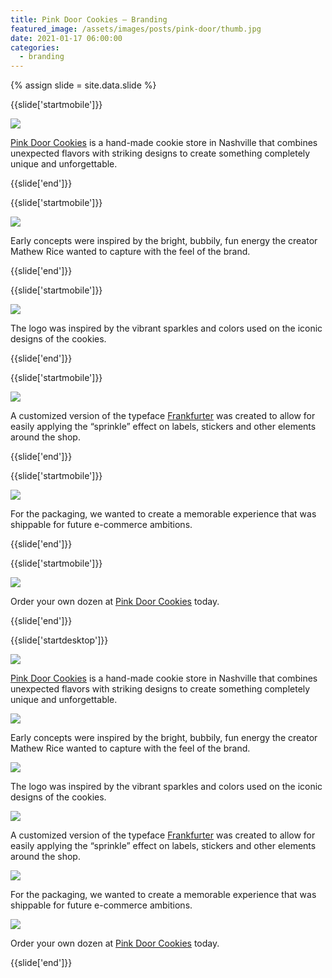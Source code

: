 ```yaml
---
title: Pink Door Cookies — Branding
featured_image: /assets/images/posts/pink-door/thumb.jpg
date: 2021-01-17 06:00:00
categories:
  - branding
---
```


{% assign slide = site.data.slide %}

{{slide['startmobile']}}

<div>
  <img
    class='full-height' 
    src='{{ site.url }}/assets/images/posts/pink-door/pinkdoor-mobile-1.png'
  />
</div>

<p class="bg"><a href="https://www.pinkdoorcookies.com/">Pink Door Cookies</a> is a hand-made cookie store in Nashville that combines unexpected flavors with striking designs to create something completely unique and unforgettable.</p>

{{slide['end']}}

{{slide['startmobile']}}

<div>
  <img
    class='full-height' 
    src='{{ site.url }}/assets/images/posts/pink-door/pinkdoor-mobile-2.png'
  />
</div>

<p class="bg-dark">Early concepts were inspired by the bright, bubbily, fun energy the creator Mathew Rice wanted to capture with the feel of the brand.</p>

{{slide['end']}}

{{slide['startmobile']}}

<div>
  <img
    class='full-height' 
    src='{{ site.url }}/assets/images/posts/pink-door/pinkdoor-mobile-3.png'
  />
</div>

<p class="bg-dark">The logo was inspired by the vibrant sparkles and colors used on the iconic designs of the cookies.</p>

{{slide['end']}}

{{slide['startmobile']}}

<div>
  <img
    class='full-height' 
    src='{{ site.url }}/assets/images/posts/pink-door/pinkdoor-mobile-4.png'
  />
</div>

<p class="bg">A customized version of the typeface <a href="https://www.myfonts.com/fonts/itc/frankfurter/">Frankfurter</a> was created to allow for easily applying the “sprinkle” effect on labels, stickers and other elements around the shop.</p>

{{slide['end']}}

{{slide['startmobile']}}

<div>
  <img
    class='full-height' 
    src='{{ site.url }}/assets/images/posts/pink-door/pinkdoor-mobile-5.png'
  />
</div>

<p class="bg-dark">For the packaging, we wanted to create a memorable experience that was shippable for future e-commerce ambitions. </p>

{{slide['end']}}

{{slide['startmobile']}}

<div>
  <img
    class='full-height' 
    src='{{ site.url }}/assets/images/posts/pink-door/pinkdoor-mobile-6.png'
  />
</div>

<p class="bg-dark">Order your own dozen at <a href="https://www.pinkdoorcookies.com/">Pink Door Cookies</a> today.</p>

{{slide['end']}}


{{slide['startdesktop']}}

<div>
  <img
    class='full-width' 
    src='{{ site.url }}/assets/images/posts/pink-door/pinkdoor-1.jpg'
  />
</div>

<p class="bg"><a href="https://www.pinkdoorcookies.com/">Pink Door Cookies</a> is a hand-made cookie store in Nashville that combines unexpected flavors with striking designs to create something completely unique and unforgettable.</p>

<div>
  <img
    src='{{ site.url }}/assets/images/posts/pink-door/pinkdoor-grid-1.png'
  />
</div>

<p class="bg-dark">Early concepts were inspired by the bright, bubbily, fun energy the creator Mathew Rice wanted to capture with the feel of the brand.</p>

<div>
  <img
    src='{{ site.url }}/assets/images/posts/pink-door/pinkdoor-grid-2.png'
  />
</div>

<p class="bg-dark">The logo was inspired by the vibrant sparkles and colors used on the iconic designs of the cookies.</p>

<div>
  <img
    src='{{ site.url }}/assets/images/posts/pink-door/pinkdoor-grid-3.png'
  />
</div>

<p class="bg">A customized version of the typeface <a href="https://www.myfonts.com/fonts/itc/frankfurter/">Frankfurter</a> was created to allow for easily applying the “sprinkle” effect on labels, stickers and other elements around the shop.</p>

<div>
  <img
    src='{{ site.url }}/assets/images/posts/pink-door/pinkdoor-grid-4.png'
  />
</div>

<p class="bg-dark">For the packaging, we wanted to create a memorable experience that was shippable for future e-commerce ambitions. </p>

<div>
  <img
    src='{{ site.url }}/assets/images/posts/pink-door/pinkdoor-grid-5.png'
  />
</div>

<p class="bg-dark">Order your own dozen at <a href="https://www.pinkdoorcookies.com/">Pink Door Cookies</a> today.</p>

{{slide['end']}}
